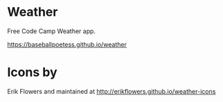 # Weather

Free Code Camp Weather app.

https://baseballpoetess.github.io/weather


# Icons by
Erik Flowers and maintained at 
http://erikflowers.github.io/weather-icons

